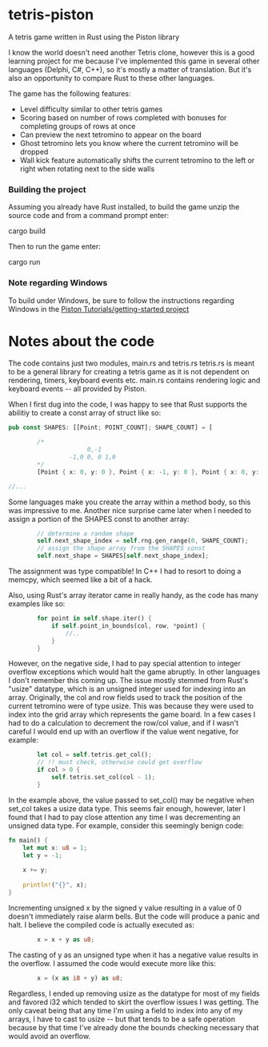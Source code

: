 # tetris-piston
A tetris game written in Rust using the Piston library

I know the world doesn't need another Tetris clone, however this is a good learning project for me because I've implemented this game in several other languages (Delphi, C#, C++), so it's mostly a matter of translation. But it's also an opportunity to compare Rust to these other languages.

The game has the following features:

* Level difficulty similar to other tetris games
* Scoring based on number of rows completed with bonuses for completing groups of rows at once
* Can preview the next tetromino to appear on the board
* Ghost tetromino lets you know where the current tetromino will be dropped
* Wall kick feature automatically shifts the current tetromino to the left or right when rotating next to the side walls

### Building the project

Assuming you already have Rust installed, to build the game unzip the source code and from a command prompt enter:

cargo build

Then to run the game enter:

cargo run

### Note regarding Windows

To build under Windows, be sure to follow the instructions regarding Windows in the [Piston Tutorials/getting-started project](https://github.com/bvssvni/Piston-Tutorials/tree/master/getting-started)

# Notes about the code
The code contains just two modules, main.rs and tetris.rs  tetris.rs is meant to be a general library for creating a tetris game as it is not dependent on rendering, timers, keyboard events etc. main.rs contains rendering logic and keyboard events -- all provided by Piston.

When I first dug into the code, I was happy to see that Rust supports the abilitiy to create a const array of struct like so:

```rust
pub const SHAPES: [[Point; POINT_COUNT]; SHAPE_COUNT] = [

        /*
                      0,-1
                 -1,0 0, 0 1,0
        */
        [Point { x: 0, y: 0 }, Point { x: -1, y: 0 }, Point { x: 0, y: -1 }, Point { x: 1, y: 0 }],

//...
```

Some languages make you create the array within a method body, so this was impressive to me. Another nice surprise came later when I needed to assign a portion of the SHAPES const to another array:

```rust
        // determine a random shape
        self.next_shape_index = self.rng.gen_range(0, SHAPE_COUNT);
        // assign the shape array from the SHAPES const
        self.next_shape = SHAPES[self.next_shape_index];
```

The assignment was type compatible! In C++ I had to resort to doing a memcpy, which seemed like a bit of a hack.

Also, using Rust's array iterator came in really handy, as the code has many examples like so:

```rust
        for point in self.shape.iter() {
            if self.point_in_bounds(col, row, *point) {
                //..
            }
        }
```

However, on the negative side, I had to pay special attention to integer overflow exceptions which would halt the game abruptly. In other languages I don't remember this coming up. The issue mostly stemmed from Rust's "usize" datatype, which is an unsigned integer used for indexing into an array. Originally, the col and row fields used to track the position of the current tetromino were of type usize. This was because they were used to index into the grid array which represents the game board. In a few cases I had to do a calculation to decrement the row/col value, and if I wasn't careful I would end up with an overflow if the value went negative, for example:

```rust
        let col = self.tetris.get_col();
        // !! must check, otherwise could get overflow
        if col > 0 {
            self.tetris.set_col(col - 1);
        }
```

In the example above, the value passed to set_col() may be negative when set_col takes a usize data type. This seems fair enough, however, later I found that I had to pay close attention any time I was decrementing an unsigned data type. For example, consider this seemingly benign code:

```rust
fn main() {
    let mut x: u8 = 1;
    let y = -1;
    
    x += y;
    
    println!("{}", x);
}
```

Incrementing unsigned x by the signed y value resulting in a value of 0 doesn't immediately raise alarm bells. But the code will produce a panic and halt. I believe the compiled code is actually executed as:

```rust
        x = x + y as u8;
```

The casting of y as an unsigned type when it has a negative value results in the overflow. I assumed the code would execute more like this:

```rust
        x = (x as i8 + y) as u8;
```

Regardless, I ended up removing usize as the datatype for most of my fields and favored i32 which tended to skirt the overflow issues I was getting. The only caveat being that any time I'm using a field to index into any of my arrays, I have to cast to usize -- but that tends to be a safe operation because by that time I've already done the bounds checking necessary that would avoid an overflow.

